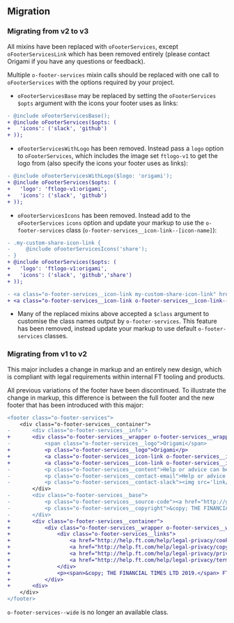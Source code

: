 ## Migration

### Migrating from v2 to v3

All mixins have been replaced with `oFooterServices`, except `oFooterServicesLink` which has been removed entirely (please contact Origami if you have any questions or feedback).

Multiple `o-footer-services` mixin calls should be replaced with one call to `oFooterServices` with the options required by your project.

- `oFooterServicesBase` may be replaced by setting the `oFooterServices` `$opts` argument with the icons your footer uses as links:
```diff
- @include oFooterServicesBase();
+ @include oFooterServices($opts: (
+ 	'icons': ('slack', 'github')
+ ));
```

- `oFooterServicesWithLogo` has been removed. Instead pass a `logo` option to `oFooterServices`, which includes the image set `ftlogo-v1` to get the logo from (also specify the icons your footer uses as links):
```diff
- @include oFooterServicesWithLogo($logo: 'origami');
+ @include oFooterServices($opts: (
+ 	'logo': 'ftlogo-v1:origami',
+ 	'icons': ('slack', 'github')
+ ));
```

- `oFooterServicesIcons` has been removed. Instead add to the `oFooterServices` `icons` option and update your markup to use the `o-footer-services` class (`o-footer-services__icon-link--[icon-name]`):
```diff
- .my-custom-share-icon-link {
-     @include oFooterServicesIcons('share');
- }
+ @include oFooterServices($opts: (
+ 	'logo': 'ftlogo-v1:origami',
+ 	'icons': ('slack', 'github','share')
+ ));
```
```diff
- <a class="o-footer-services__icon-link my-custom-share-icon-link" href="#">share</a>
+ <a class="o-footer-services__icon-link o-footer-services__icon-link--share" href="#">share</a>
```

- Many of the replaced mixins above accepted a `$class` argument to customise the class names output by `o-footer-services`. This feature has been removed, instead update your markup to use default `o-footer-services` classes.

### Migrating from v1 to v2

This major includes a change in markup and an entirely new design, which is compliant with legal requirements within internal FT tooling and products.

All previous variations of the footer have been discontinued. To illustrate the change in markup, this difference is between the full footer and the new footer that has been introduced with this major:

```diff
<footer class="o-footer-services">
	<div class="o-footer-services__container">
-		<div class="o-footer-services__info">
+		<div class="o-footer-services__wrapper o-footer-services__wrapper--top">
-			<span class="o-footer-services__logo">Origami</span>
+			<p class="o-footer-services__logo">Origami</p>
+			<a class="o-footer-services__icon-link o-footer-services__icon-link--github" href="#">View project on GitHub</a>
+			<a class="o-footer-services__icon-link o-footer-services__icon-link--slack" href="#">#slack-channel</a>
-			<p class="o-footer-services__content">Help or advice can be found here <a class="link" href="mailto:an.email@someplace.com">an.email@someplace.com</a> and there are other places, <a href='/somewhere'>like this one</a> where you can find help, too.</p>
-			<p class="o-footer-services__contact-email">Help or advice can be found here <a class="link" href="mailto:an.email@someplace.com">an.email@someplace.com</a> and there are other places, <a class="o-footer-services__content--external" href='external-link'>like this one</a> where you can find help, too.</p>
-			<p class="o-footer-services__contact-slack"><img src='link/to/icon'/><a href="https://slack.com/messages/[id]/">#slack-channel</a></p>
		</div>
-		<div class="o-footer-services__base">
-			<p class="o-footer-services__source-code"><a href="http://github.com/financial-times/o-footer-services">View project on GitHub</a></p>
-			<p class="o-footer-services__copyright">&copy; THE FINANCIAL TIMES LTD. FT and 'Financial Times' are trademarks of The Financial Times Ltd.</p>
-		</div>
+		<div class="o-footer-services__container">
+			<div class="o-footer-services__wrapper o-footer-services__wrapper--legal">
+				<div class="o-footer-services__links">
+					<a href="http://help.ft.com/help/legal-privacy/cookies/">Cookies</a>
+					<a href="http://help.ft.com/help/legal-privacy/copyright/copyright-policy/">Copyright</a>
+					<a href="http://help.ft.com/help/legal-privacy/privacy/">Privacy</a>
+					<a href="http://help.ft.com/help/legal-privacy/terms-conditions">Terms & Conditions</a>
+				</div>
+				<p><span>&copy; THE FINANCIAL TIMES LTD 2019.</span> FT and 'Financial Times' are trademarks of The Financial Times Ltd.</p>
+			</div>
+		<div>
	</div>
</footer>
```

`o-footer-services--wide` is no longer an available class.
